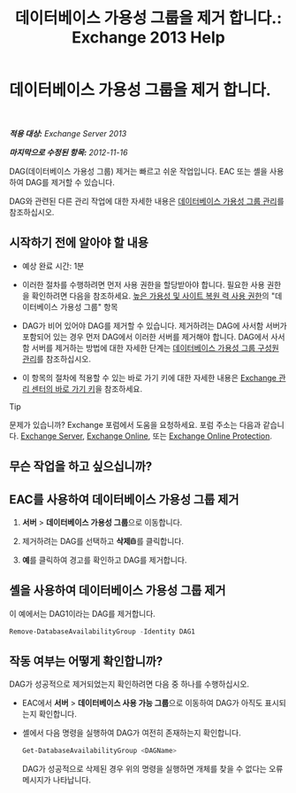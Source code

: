 ﻿---
title: '데이터베이스 가용성 그룹을 제거 합니다.: Exchange 2013 Help'
TOCTitle: 데이터베이스 가용성 그룹을 제거 합니다.
ms:assetid: 071296e9-31b0-40f4-9a02-177d97486ebd
ms:mtpsurl: https://technet.microsoft.com/ko-kr/library/Dd335069(v=EXCHG.150)
ms:contentKeyID: 50482426
ms.date: 05/22/2018
mtps_version: v=EXCHG.150
ms.translationtype: MT
---

# 데이터베이스 가용성 그룹을 제거 합니다.

 

_**적용 대상:** Exchange Server 2013_

_**마지막으로 수정된 항목:** 2012-11-16_

DAG(데이터베이스 가용성 그룹) 제거는 빠르고 쉬운 작업입니다. EAC 또는 셸을 사용하여 DAG를 제거할 수 있습니다.

DAG와 관련된 다른 관리 작업에 대한 자세한 내용은 [데이터베이스 가용성 그룹 관리](managing-database-availability-groups-exchange-2013-help.md)를 참조하십시오.

## 시작하기 전에 알아야 할 내용

  - 예상 완료 시간: 1분

  - 이러한 절차를 수행하려면 먼저 사용 권한을 할당받아야 합니다. 필요한 사용 권한을 확인하려면 다음을 참조하세요. [높은 가용성 및 사이트 복원 력 사용 권한](high-availability-and-site-resilience-permissions-exchange-2013-help.md)의 "데이터베이스 가용성 그룹" 항목

  - DAG가 비어 있어야 DAG를 제거할 수 있습니다. 제거하려는 DAG에 사서함 서버가 포함되어 있는 경우 먼저 DAG에서 이러한 서버를 제거해야 합니다. DAG에서 사서함 서버를 제거하는 방법에 대한 자세한 단계는 [데이터베이스 가용성 그룹 구성원 관리](manage-database-availability-group-membership-exchange-2013-help.md)를 참조하십시오.

  - 이 항목의 절차에 적용할 수 있는 바로 가기 키에 대한 자세한 내용은 [Exchange 관리 센터의 바로 가기 키](keyboard-shortcuts-in-the-exchange-admin-center-exchange-online-protection-help.md)을 참조하세요.


> [!TIP]
> 문제가 있습니까? Exchange 포럼에서 도움을 요청하세요. 포럼 주소는 다음과 같습니다. <A href="https://go.microsoft.com/fwlink/p/?linkid=60612">Exchange Server</A>, <A href="https://go.microsoft.com/fwlink/p/?linkid=267542">Exchange Online</A>, 또는 <A href="https://go.microsoft.com/fwlink/p/?linkid=285351">Exchange Online Protection</A>.



## 무슨 작업을 하고 싶으십니까?

## EAC를 사용하여 데이터베이스 가용성 그룹 제거

1.  **서버** \> **데이터베이스 가용성 그룹**으로 이동합니다.

2.  제거하려는 DAG를 선택하고 **삭제**![삭제 아이콘](images/Dd979797.14f639f6-61e8-4418-bbfb-0db14de9d2f5(EXCHG.150).gif "삭제 아이콘")를 클릭합니다.

3.  **예**를 클릭하여 경고를 확인하고 DAG를 제거합니다.

## 셸을 사용하여 데이터베이스 가용성 그룹 제거

이 예에서는 DAG1이라는 DAG를 제거합니다.

```powershell
Remove-DatabaseAvailabilityGroup -Identity DAG1
```

## 작동 여부는 어떻게 확인합니까?

DAG가 성공적으로 제거되었는지 확인하려면 다음 중 하나를 수행하십시오.

  - EAC에서 **서버** \> **데이터베이스 사용 가능 그룹**으로 이동하여 DAG가 아직도 표시되는지 확인합니다.

  - 셸에서 다음 명령을 실행하여 DAG가 여전히 존재하는지 확인합니다.
    
    ```powershell
    Get-DatabaseAvailabilityGroup <DAGName>
    ```
    
    DAG가 성공적으로 삭제된 경우 위의 명령을 실행하면 개체를 찾을 수 없다는 오류 메시지가 나타납니다.


